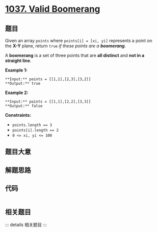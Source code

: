 # [1037. Valid Boomerang](https://leetcode.com/problems/valid-boomerang)

## 题目

Given an array `points` where `points[i] = [xi, yi]` represents a point on the
**X-Y** plane, return `true` _if these points are a **boomerang**_.

A **boomerang** is a set of three points that are **all distinct** and **not
in a straight line**.



**Example 1:**

    
    
    **Input:** points = [[1,1],[2,3],[3,2]]
    **Output:** true
    

**Example 2:**

    
    
    **Input:** points = [[1,1],[2,2],[3,3]]
    **Output:** false
    



**Constraints:**

  * `points.length == 3`
  * `points[i].length == 2`
  * `0 <= xi, yi <= 100`


## 题目大意

## 解题思路

## 代码

```javascript

```

## 相关题目

::: details 相关题目
:::
